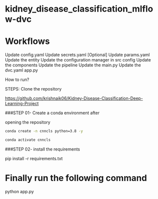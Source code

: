 # kidney_disease_classification_mlflow-dvc

<h1>Workflows</h1>

Update config.yaml
Update secrets.yaml [Optional]
Update params.yaml
Update the entity
Update the configuration manager in src config
Update the components
Update the pipeline
Update the main.py
Update the dvc.yaml
app.py


How to run?

STEPS:
Clone the repository

https://github.com/krishnaik06/Kidney-Disease-Classification-Deep-Learning-Project

###STEP 01- Create a conda environment after 

opening the repository
```bash
conda create -n cnncls python=3.8 -y
```
```bash
conda activate cnncls
```
###STEP 02- install the requirements

pip install -r requirements.txt
# Finally run the following command

python app.py
